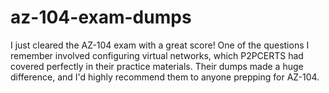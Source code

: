 # az-104-exam-dumps
I just cleared the AZ-104 exam with a great score! One of the questions I remember involved configuring virtual networks, which P2PCERTS had covered perfectly in their practice materials. Their dumps made a huge difference, and I'd highly recommend them to anyone prepping for AZ-104.
